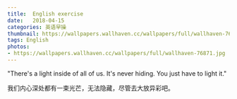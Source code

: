 ```yaml
---
title:  English exercise
date:   2018-04-15
categories: 英语早操
thumbnail: https://wallpapers.wallhaven.cc/wallpapers/full/wallhaven-76871.jpg
tags: English
photos:
- https://wallpapers.wallhaven.cc/wallpapers/full/wallhaven-76871.jpg
---
```


"There's a light inside of all of us. It's never hiding. You just have to light it."
<p>我们内心深处都有一束光芒，无法隐藏，尽管去大放异彩吧。</p>
